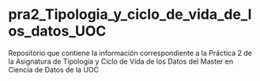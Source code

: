# pra2_Tipologia_y_ciclo_de_vida_de_los_datos_UOC
Repositorio que contiene la información correspondiente a la Práctica 2 de la Asignatura de Tipología y Ciclo de Vida de los Datos del Master en Ciencia de Datos de la UOC
